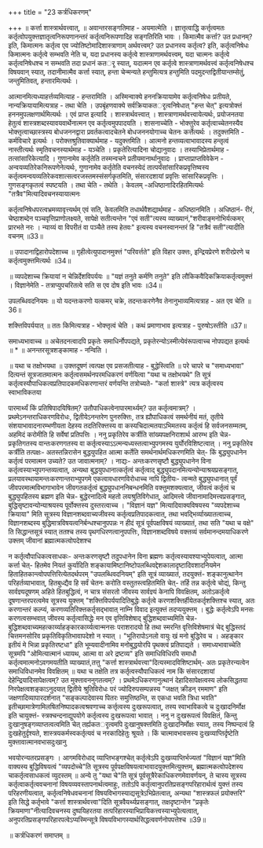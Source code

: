 +++
title = "23 कर्त्रधिकरणम्"

+++
॥ कर्त्ता शास्त्रार्थवत्त्वात्, ॥ अवान्तरसङ्गतिमाह - अयमात्मेति । ज्ञात्तृत्वाद्धि कर्त्तृत्वमतः कर्तृत्वोपयुक्त्तज्ञातृत्वनिरूपणानन्तरं कर्तृत्वनिरूपणादिह सङ्गतिरिति भावः । किमात्मैव कर्त्ता? उत प्रधानम्? इति, किमात्मनः कर्तृत्व एव ज्योतिष्टोमादिशास्त्राणाम् अर्थवत्त्वम्? उत प्रधानस्य कर्तृत्व? इति, कर्तृत्वनिषेधः किमात्मनः कर्तृत्वे सम्भवति नेति च, यदा प्रधानस्य कर्तृत्वे शास्त्राणामर्थवत्त्वम्, यदा चात्मनः कर्तृत्वे कर्तृत्वनिषेधश्च न सम्भवति तदा प्रधानं कतर्ृ स्यात्, यदात्मन एव कर्तृत्वे शास्त्राणामर्थवत्त्वं कर्तृत्वनिषेधश्च विषयवान् स्यात्, तदानीमात्मैव कर्त्ता स्यात्, हन्ता चेन्मन्यते हन्तुमित्यत्र हन्तुमिति पदमुदन्तद्वितीयान्तम्सेतुं, जन्तुमितिवत्, हन्तारमित्यर्थः ।

आत्मानमित्यध्याहर्त्तव्यमित्याह - हन्तरामिति । अस्मिन्वाक्ये हननक्रियायामेव कर्तृत्वनिषेधः प्रतीयते, नान्यक्रियायामित्यत्राह - तथा चेति । उपबृंहणवाक्ये सर्वक्रियाकतर्ृत्वनिषेधात् "हन्त चेत्" इत्यत्रोक्त्तं हननमुपलक्षणार्थमित्यर्थः । एवं प्राप्त इत्यादि । शास्त्रार्थवत्त्वात् । शास्त्राणामर्थवत्त्वायेत्यर्थः, प्रयोजनतया हेतुत्वं शास्त्रशब्दस्यावयवार्थेनात्मन एव कर्तृत्वमुपपादयति । शासनाच्चेति - भोक्त्तुरेव कर्तृत्वाच्चेतनस्यैव भोक्त्तृत्वाच्छास्त्रस्य बोधजननद्वारा प्रवर्तकत्वादचेतने बोधजननयोगाच्च चेतनः कर्त्तेत्यर्थः । तदुक्त्तमिति - कर्मविचारे इत्यर्थः । परोक्त्तश्रुतिवाक्यार्थमाह - यदुक्त्तमिति । आत्मनो हन्तव्यत्वाभावादस्य हन्तृत्वं नास्तीत्यर्थः स्मृतिवचनस्यार्थमाह - यञ्चेति । प्रकृतेरित्यादिना चोद्यानुवादः । तस्याभिप्रेतार्थमाह - तत्सांसारिकेत्यादि । गुणानामेव कर्तृतेति तस्मन्वचने प्रतीयमानार्थानुवादः । प्राप्ताप्राप्तविवेकेन - अन्वयव्यतिरेकनिरूपणेनेत्यर्थः, गुणानामेव कर्तृतेति वचनस्येदं तात्पर्यंसांसारिकप्रवृत्तिष्वस्य कर्तृत्वमन्वयव्यतिरेकवशात्सत्वरजस्तमस्संसर्गकृतमिति, संसारदशायां प्रवृत्तिः सांसारिकप्रवृत्तिः । गुणसङ्गकृतत्वं स्पष्टयति । तथा चेति - तथेति । केवलम् -अधिष्ठानादिरहितमित्यर्थः "तत्रैव"मित्यादिवचनस्यायात्मनः

कर्तृत्वनिषेधपरत्वभ्रमव्यावृत्त्यर्थम् एवं सति, केवलमिति तधार्थवैशद्यार्थमाह - अधिष्ठानमिति । अधिष्ठानं- रीरं, चेष्ठाशब्देन पञ्चवृत्तिप्राणोलक्ष्यते, सापेक्षे सतीत्यन्तेन "एवं सती"त्यस्य व्याख्यानं,"शरीवाङ्मनोभिर्यत्कमर् प्रारभते नरः । न्याय्यं वा विपरीतं वा पञ्चैते तस्य हेतवः" इत्यस्य वचनस्वानन्तरं हि "तत्रैवं सती"त्यादीति वचनम् ॥33॥

॥ उपादानाद्विहारोपदेशाच्च ॥ गृहीत्वेत्युपादानमुक्त्तं "परिवर्त्तते" इति विहार उक्त्तः, इन्द्रियप्रेरणे शरीरप्रेरणे च कर्तृत्वमुक्त्तमित्यर्थः ॥34॥

॥ व्यपदेशाच्च क्रियायां न चेन्निर्देशविपर्ययः ॥ "यज्ञं तनुते कर्मणि तनुते" इति लौकिकवैदिकक्रियाकर्तृत्वमुक्त्तं । विज्ञानेमेति - तत्राप्युपचरितत्वे सति स एव दोष इति भावः ॥34॥

उपलब्धिवदनियमः ॥ यो यदन्तःकरणो यत्कमर् चक्रे, तदन्तःकरणेनैव तेनानुभाव्यमित्यत्राह - अत एव चेति ॥36॥

शक्त्तिविपर्ययात् ॥ ततः किमित्यत्राह - भोक्त्तृत्वं चेति । कथं प्रमाणाभाव इत्यत्राह - पुरुषोऽस्तीति ॥37॥

समाध्यभावाच्च ॥ अचेतदनत्वादपि प्रकृतेः समाधिर्नोपपद्यते, प्रकृतेरन्योऽस्मीत्येवंरूपत्वाच्च नोपपद्यत इत्यर्थः ॥ * ॥ अनन्तरसूत्रशङ्कामाह - नन्विति ।

॥ यथा च तक्षोभयथा ॥ उक्त्तदूषणं त्वत्पक्ष एव प्रसजतीत्याह - बुद्धेस्त्विति ॥ परे चापरे च "समाध्यभावा" दित्यन्तं सूत्रजातमात्मनः कर्तृत्वसमर्थनपरमधिकरणं वर्णयित्वा "यथा च तक्षोभयथे" ति सूत्रं कर्तृत्वस्यौपाधिकत्वप्रतिपादकमधिकरणान्तरं वर्णयन्ति तत्रोच्यते- "कर्ता शास्त्रे" त्यत्र कर्तृत्वस्य स्वाभाविकतया

पारमार्थ्यं किं प्रतिषिपादयिषितम्? उतौपाधिकत्वेनापारमार्थ्यम्? उत कर्तृत्वमात्रम्? । प्रथमेऽनन्तराधिकरणविरोधः, द्वितीयेऽनन्तरेण पुनरुक्त्तिः, तत्र ह्यौपाधिकत्वं समर्थनीयं मतं, तृतीये संशयाभावादनारम्भणीयता देहस्य तदतिरिक्त्तस्य वा कस्यचिदात्मतयाऽभिमतस्य कर्तृत्वं हि सर्वजनसम्मतम्, अहमिदं करोमीति हि सर्वेषां प्रतिपत्तिः । ननु प्रकृतिरेव कर्त्रीति सांख्यपक्षनिराशार्थ आरम्भ इति चेन्न- प्रकृतिगतस्य वान्तःकरणगतस्य वा कर्तृत्वस्याऽऽत्मन्यध्यस्तत्वाभ्युपगमस्य युर्योरविशिष्टत्वात् । ननु प्रकृतिरेव कर्त्रीति तत्पक्षः- अतस्तन्निरासेन बुद्धयुपहित आत्मा कर्तेति समर्थनार्थमधिकरणमिति चेत्- किं बुद्ध्युपधानेन कर्तृत्वं परमात्मन उच्यते? उत जावात्मनाम्? । नाद्यः- अन्तःकरणसृष्टौ बुद्ध्युपधानेन विना कर्तृत्वस्याभ्युपगन्तव्यत्वात्, अन्यथा बुद्धयुपधानात्कर्तृत्वं कर्तृत्वाद् बुद्ध्युपदानमित्यन्योन्याश्रयप्रसङ्गात्, प्रलयावस्थायामन्तःकरणान्तराभ्युपगमे एकत्वावधारणविरोधाच्च नापि द्वितीयः- त्वन्मते बुद्ध्युपधानात् पूर्वं जीवपरमात्मविभागाभावेन जीवगतकर्तृत्वं बुद्ध्युपधाननिबन्धनमिति वक्त्तुमशक्यत्वात्, जीवत्वं कर्तृत्वं च बुद्ध्युपहितस्य ब्रह्मण इति चेन्न- बुद्धेरनादित्वे महतो लयश्रुतिविगेधात्, आदिमत्त्वे जीवानामादिमत्त्वप्रसङ्गात्, बुद्धिसृष्टावन्योन्याश्रयस्य पूर्वोक्त्तस्य दुस्तरत्वाच्च । "विज्ञानं यज्ञ" मित्यादिवाक्यविषयस्य "व्यपदेशाच्च क्रियाया" मिति सूत्रस्य विज्ञानशब्दवाच्यजीवस्य कर्तृत्वप्रतिपादकत्वात्, तथा भवद्भिर्व्याख्यातत्वाच्च, विज्ञानशब्दस्य बुद्धिमात्रविषयत्वनिर्बन्धश्चानुपपन्नः न हीदं सूत्रं पूर्वपक्षविषयं व्याख्यातं, तथा सति "यथा च वक्षे" ति सिद्धान्तसूत्रं स्यात् ततश्च तस्य पृथगधिरणत्वानुपपत्तिः, विज्ञानशब्दविषये वक्त्तव्यं सर्वमानन्दमयाधिकरणे उक्त्तम् जीवानां ब्रह्मात्मकत्वोपदेशश्च

न कर्तृत्वौपाधिकत्वसाधकः- अन्तःकरणसृष्टौ तदुपधानेन विना ब्रह्मणः कर्तृत्वस्यावश्याभ्युपेयत्वात्, आत्मा कर्त्ता चेत्- हितमेव नियतं कुर्यादिति शङ्कायामिष्टानिष्टोपलब्धिवद्देशकालादृष्टादिवशादनियमेन हिताहितकान्त्वोपपत्तिरित्येतदर्थपरम् "उपलब्धिवदनियम्" इति सूत्रं व्याख्यातं, तदयुक्त्तं- शङ्कानुत्थानेन परिहर्तव्याभावात्, हितबुध्द्यैव हि सर्वं चेतनः करोति वस्तुतस्त्वहितमिति चेत्- तर्हि तन्न कर्तृत्वे चोद्यं, किन्तु सार्वज्ञ्यदूषणम् अहिते हितबुद्धित्वं, न चात्र संसरतो जीवस्य सार्वज्ञ्यं केनापि विवक्षितम्, अतोऽकर्तृत्वे दूषणान्तरपरत्वमेव सूत्रस्य युक्त्तम् "शक्त्तिविपर्ययादितिबुद्धेः कर्तृत्वे करणशक्त्तिर्हीयेतकर्तृशक्त्तिश्च स्यात्, अतः करणान्तरं कल्प्यं, करणव्यतिरिक्त्तकर्तृसद्भावात् नाम्नि विवाद इत्युक्त्तं तदप्ययुक्त्तम् । बुद्धेः कर्तृत्वेऽपि मनसः करणत्वसम्भवात् जीवस्य कर्तृत्वासिद्धेः मन एव वृत्तिविशेषाद् बुद्धिशब्दवाच्यमिति चेन्न- बुद्धिशब्दवाच्यमहत्कार्य्याहङ्कारकार्य्यत्वान्मनसः पराशरादयो हि तथा स्मरन्ति वृत्तिविशेषमात्रं चेद् बुद्धिस्तदं चित्तमनसोरिव प्रकृतिविकृतिभावापदेशो न स्यात् । "भूतिरापोऽनलो वायुः खं मनो बुद्धिरेव च । अहङ्कार इतीयं मे भिन्ना प्रकृतिरष्टधा" इति भूम्यवादीनामिव मनोबुद्धयोरपि पृथक्त्वं प्रतिपाद्यते । समाध्यभावाच्चेति सूत्रमपि "ओमित्यात्मानं ध्यायथ, आत्मा वा अरे द्रष्टव्य" इति समाधिविधिरपि समाधौ कर्तृत्वमात्मनोऽवगमयतीति व्याख्यातं,तत्तु "कर्त्ता शास्त्रार्थवत्त्वा"दित्यस्मादविशिष्टार्थम्- अतः प्रकृतेरन्यत्वेन समाधिविधानमेव विवक्षितम् ॥ यथा च तक्षेति तत्र कर्तृत्वस्यौपाधिकत्वं नाम किं संसारदशायां देहेन्द्रियादिसापेक्षत्वम्? उत मुक्त्तावननुगतत्वम्? । प्रथमेऽधिकरणानुत्थानं देहादिसापेक्षत्वस्य लोकसिद्धतया निरपेक्षत्वशङ्काऽनुदयात् द्वितीये श्रुतिविरोधः परं ज्योदिरुपसम्पन्नस्य "जक्षत् क्रीडन् रममाण" इति जक्षणादिव्यापारदर्शनात् "सङ्कल्पादेवास्य पितरः समुत्तिष्ठन्ति, स एकधा भवति त्रिधा भवति" इतीच्छामात्रेणामिलषितनिष्पादकत्वश्रवणाच्च कर्त्तृत्वस्य दुःखरूपत्वात्, तस्य स्वाभाविकत्वे च दुःखादनिर्मोक्ष इति चायुक्त्तं- स्त्रक्चन्दनाद्युपयोगे कर्तृत्वस्य दुःखरूपत्वा भावात् । ननु न दुःखरूपत्वं विवक्षितं, किन्तु दुःखानुषङ्गव्याप्तत्वत्वमिति चेत् तर्ह्यकतर्ृत्वमपि दुःखानुषक्त्तमिति दुःखादनिर्मोक्षः स्यात्, तस्य निष्पन्दत्वं हि दुःखहेतुर्दृश्यते, शास्त्रयकर्मस्वकर्तृत्यवं च नरकादिहेतुः श्रूयते । किं चात्मावभावसस्य दुःखव्याप्तिर्दृष्टेति मुक्त्तावात्मानवभासदुःखानु

भवयोरन्यतरप्रसङ्गः । आगमविरोधाद् व्याप्तिभङ्गश्चेत् कर्तृत्वेऽपि दुःखव्याप्तिर्भज्यतां "विज्ञानं यज्ञ"मिति वाक्यस्य बुद्धिविषयत्वं "व्यपदोच्चे"ति सूत्रस्य पूर्वपक्षविषयत्वाभावादयुक्त्तमित्युक्त्तम्, ब्रह्मात्मकत्वोपदेशस्य चाकर्तृत्वसाधकत्वं व्युदस्तम् ॥ अन्ये तु "यथा चे"ति सूत्रं पूर्वसूत्रैरेकाधिकरणमेवावर्णयन्, ते चास्य सूत्रस्य कर्तृत्वाकर्तृत्ववचनानां विषयव्यवस्तापनार्थत्वमाहुः, ततोऽपि कर्तृत्वानुपरतिप्रसङ्गपरिहारार्थत्वं युक्त्तं तस्य परिहरणीयत्वात्, कर्तृत्वनिषेधवचनानां विषयविभागस्याद्यसूत्रेऽभिप्रेतत्वात्, अन्यथा "शास्त्रफलं प्रयोक्त्तरि" इति सिद्धे कर्तृभावे "कर्त्ता शास्त्रार्थवत्त्वा"दिति सूत्रवैयर्थ्यप्रसङ्गात्, तक्षदृष्टान्तेन "प्रकृतेः क्रियमाणा"नीत्यादिवचनस्य दुष्पयिहरतया तत्परिहारस्याभिप्रायिकत्त्वस्याभ्युपेत्यत्वात्, अनुपरतिप्रसङ्गपरिहारपत्वेऽप्यस्मिन्सूत्रे विषयविभागस्यार्थसिद्धत्ववर्णनोपपत्तेश्च ॥39॥

॥ कर्त्रधिकरणं समाप्तम् ॥

